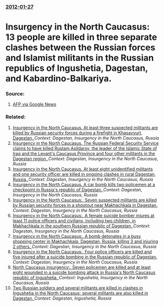 ### [2012-01-27](/news/2012/01/27/index.md)

# Insurgency in the North Caucasus: 13 people are killed in three separate clashes between the Russian forces and Islamist militants in the Russian republics of Ingushetia, Dagestan, and Kabardino-Balkariya. 




### Source:

1. [AFP via Google News](http://www.google.com/hostednews/ap/article/ALeqM5gh82WNpGJ_tgN1zKmGobSKu1fDyg?docId=d2f9d2d855b1460db890e72af3c5506a)

### Related:

1. [Insurgency in the North Caucasus. At least three suspected militants are killed by Russian security forces during a firefight in Khasavyurt, Dagestan. ](/news/2017/01/29/insurgency-in-the-north-caucasus-at-least-three-suspected-militants-are-killed-by-russian-security-forces-during-a-firefight-in-khasavyurt.md) _Context: Dagestan, Insurgency in the North Caucasus, Russia_
2. [Insurgency in the North Caucasus. The Russian Federal Security Service claims to have killed Rustam Asildarov, the leader of the Islamic State of Iraq and the Levant's Caucasus Province and four other militants in the Dagestan region. ](/news/2016/12/4/insurgency-in-the-north-caucasus-the-russian-federal-security-service-claims-to-have-killed-rustam-asildarov-the-leader-of-the-islamic-sta.md) _Context: Dagestan, Insurgency in the North Caucasus, Russia_
3. [Insurgency in the North Caucasus. At least eight unidentified militants and one security officer are killed in ongoing clashes in rural Dagestan, Russia. ](/news/2016/07/8/insurgency-in-the-north-caucasus-at-least-eight-unidentified-militants-and-one-security-officer-are-killed-in-ongoing-clashes-in-rural-dage.md) _Context: Dagestan, Insurgency in the North Caucasus, Russia_
4. [Insurgency in the North Caucasus. A car bomb kills two policemen at a checkpoint in Russia's republic of Dagestan. ](/news/2016/02/15/insurgency-in-the-north-caucasus-a-car-bomb-kills-two-policemen-at-a-checkpoint-in-russia-s-republic-of-dagestan.md) _Context: Dagestan, Insurgency in the North Caucasus, Russia_
5. [Insurgency in the North Caucasus:. Seven suspected militants are killed by Russian security forces in a shootout near Makhachkala in Dagestan. ](/news/2014/01/18/insurgency-in-the-north-caucasus-seven-suspected-militants-are-killed-by-russian-security-forces-in-a-shootout-near-makhachkala-in-dagesta.md) _Context: Dagestan, Insurgency in the North Caucasus, Russia_
6. [Insurgency in the North Caucasus:. A female suicide bomber injures at least 11 police officers and civilians, including two children, in Makhachkala in the southern Russian republic of Dagestan. ](/news/2013/05/25/insurgency-in-the-north-caucasus-a-female-suicide-bomber-injures-at-least-11-police-officers-and-civilians-including-two-children-in-mak.md) _Context: Dagestan, Insurgency in the North Caucasus, Russia_
7. [Insurgency in the North Caucasus:. A bomb detonates in a busy shopping center in Makhachkala, Dagestan, Russia, killing 3 and injuring 2 others. ](/news/2013/05/1/insurgency-in-the-north-caucasus-a-bomb-detonates-in-a-busy-shopping-center-in-makhachkala-dagestan-russia-killing-3-and-injuring-2-oth.md) _Context: Dagestan, Insurgency in the North Caucasus, Russia_
8. [Insurgency in the North Caucasus:. Four police officers are killed and five injured after a suicide bombing in the Russian republic of Dagestan. ](/news/2013/02/14/insurgency-in-the-north-caucasus-four-police-officers-are-killed-and-five-injured-after-a-suicide-bombing-in-the-russian-republic-of-dages.md) _Context: Dagestan, Insurgency in the North Caucasus, Russia_
9. [North Caucasus insurgency:. Seven policemen are killed and at least eight wounded in a suicide bombing attack in Russia's North Caucasus republic of Ingushetia. ](/news/2012/08/19/north-caucasus-insurgency-seven-policemen-are-killed-and-at-least-eight-wounded-in-a-suicide-bombing-attack-in-russia-s-north-caucasus-rep.md) _Context: Ingushetia, Insurgency in the North Caucasus, Russia_
10. [Two Russian soldiers and several militants are killed in clashes in Ingushetia in the North Caucasus; several militants are also killed in Dagestan. ](/news/2012/07/21/two-russian-soldiers-and-several-militants-are-killed-in-clashes-in-ingushetia-in-the-north-caucasus-several-militants-are-also-killed-in-d.md) _Context: Dagestan, Ingushetia, Russia_
